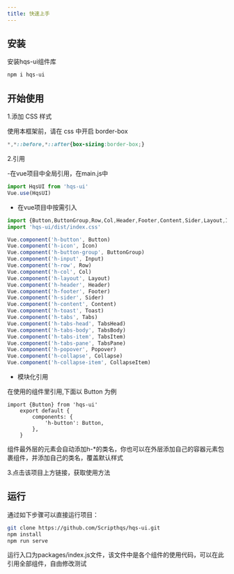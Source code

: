 ```yaml
---
title: 快速上手
---
```

## 安装

安装hqs-ui组件库

```bash
npm i hqs-ui
```

## 开始使用

1.添加 CSS 样式

使用本框架前，请在 css 中开启 border-box

```css
*,*::before,*::after{box-sizing:border-box;} 
```

2.引用

-在vue项目中全局引用，在main.js中

```js
import HqsUI from 'hqs-ui'
Vue.use(HqsUI)
```

- 在vue项目中按需引入

```js
import {Button,ButtonGroup,Row,Col,Header,Footer,Content,Sider,Layout,Icon,Input,Toast,plugin,Tabs,TabsHead,TabsBody,TabsItem,Collapse,CollapseItem,Popover} from 'hqs-ui'
import 'hqs-ui/dist/index.css'

Vue.component('h-button', Button)
Vue.component('h-icon', Icon)
Vue.component('h-button-group', ButtonGroup)
Vue.component('h-input', Input)
Vue.component('h-row', Row)
Vue.component('h-col', Col)
Vue.component('h-layout', Layout)
Vue.component('h-header', Header)
Vue.component('h-footer', Footer)
Vue.component('h-sider', Sider)
Vue.component('h-content', Content)
Vue.component('h-toast', Toast)
Vue.component('h-tabs', Tabs)
Vue.component('h-tabs-head', TabsHead)
Vue.component('h-tabs-body', TabsBody)
Vue.component('h-tabs-item', TabsItem)
Vue.component('h-tabs-pane', TabsPane)
Vue.component('h-popover', Popover)
Vue.component('h-collapse', Collapse)
Vue.component('h-collapse-item', CollapseItem)
```

- 模块化引用

在使用的组件里引用,下面以 Button 为例

```vue
import {Button} from 'hqs-ui'
    export default {
        components: {
            'h-button': Button,
        },
    }
```

组件最外层的元素会自动添加h-*的类名，你也可以在外层添加自己的容器元素包裹组件，并添加自己的类名，覆盖默认样式

3.点击该项目上方链接，获取使用方法

## 运行

通过如下步骤可以直接运行项目：

```bash
git clone https://github.com/Scripthqs/hqs-ui.git
npm install
npm run serve
```

运行入口为packages/index.js文件，该文件中是各个组件的使用代码，可以在此引用全部组件，自由修改测试
